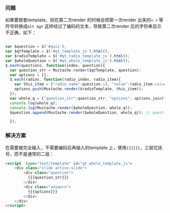 ### 问题

如果要嵌套template，则在第二次render 的时候会把第一次render 出来的`< >` 等符号转换成`&lt &gt` 这样经过了编码的文本，导致第二次render 后的字符串显示不正确，如下：

``` js

var $question = $('#quiz');
var $qtTemplate = $('#qt_template_js').html();
var $radioTemplate = $('#qt_radio_template_js').html();
var $wholeQuestion = $('#qt_whole_template_js').html();
$.each(questions, function(index, question){
  var question_str = Mustache.render($qtTemplate, question);
  var options = [];
  $.each(radios, function(radio_index, radio_item){
    var this_item = {"radio_name":question.id, "value":radio_item.value};
    options.push(Mustache.render($radioTemplate, this_item));
  });
  var whole_q = {"question_str":question_str, "options": options.join("")};
  console.log(whole_q);
  console.log(Mustache.render($wholeQuestion, whole_q));
  $question.append(Mustache.render($wholeQuestion, whole_q)); // question_str 本身是经过了一次render 出来的字符串，再在第二次render 的时候，里面的< > 号都会转换成&lt &gt 这样的浏览器显示的编码

  });

```

### 解决方案

在需要被完全输入，不需要编码后再输入的template 上，使用`{{{}}}`，三层花括号，而不是通常的二层：

```html
<script  type="text/template" id="qt_whole_template_js">
    <div class="slide active-slide">
        <div class="question">
          {{{question_str}}}
        </div>
        <div class="answers">
          {{{options}}}
        </div>
    </div>
</script>

```

